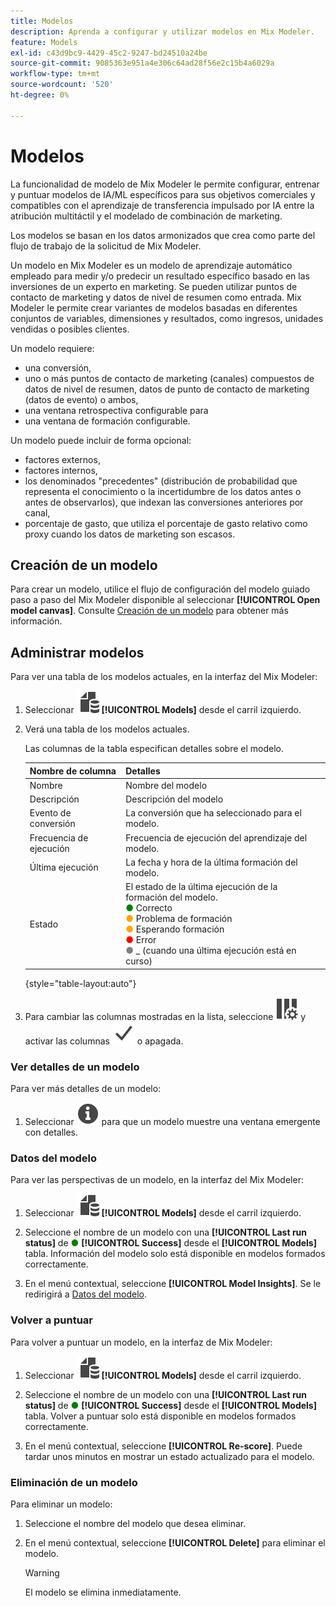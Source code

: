 ```yaml
---
title: Modelos
description: Aprenda a configurar y utilizar modelos en Mix Modeler.
feature: Models
exl-id: c43d9bc9-4429-45c2-9247-bd24510a24be
source-git-commit: 9085363e951a4e306c64ad28f56e2c15b4a6029a
workflow-type: tm+mt
source-wordcount: '520'
ht-degree: 0%

---
```


# Modelos

La funcionalidad de modelo de Mix Modeler le permite configurar, entrenar y puntuar modelos de IA/ML específicos para sus objetivos comerciales y compatibles con el aprendizaje de transferencia impulsado por IA entre la atribución multitáctil y el modelado de combinación de marketing.

Los modelos se basan en los datos armonizados que crea como parte del flujo de trabajo de la solicitud de Mix Modeler.

Un modelo en Mix Modeler es un modelo de aprendizaje automático empleado para medir y/o predecir un resultado específico basado en las inversiones de un experto en marketing. Se pueden utilizar puntos de contacto de marketing y datos de nivel de resumen como entrada. Mix Modeler le permite crear variantes de modelos basadas en diferentes conjuntos de variables, dimensiones y resultados, como ingresos, unidades vendidas o posibles clientes.

Un modelo requiere:

* una conversión,
* uno o más puntos de contacto de marketing (canales) compuestos de datos de nivel de resumen, datos de punto de contacto de marketing (datos de evento) o ambos,
* una ventana retrospectiva configurable para
* una ventana de formación configurable.

Un modelo puede incluir de forma opcional:

* factores externos,
* factores internos,
* los denominados &quot;precedentes&quot; (distribución de probabilidad que representa el conocimiento o la incertidumbre de los datos antes o antes de observarlos), que indexan las conversiones anteriores por canal,
* porcentaje de gasto, que utiliza el porcentaje de gasto relativo como proxy cuando los datos de marketing son escasos.


## Creación de un modelo

Para crear un modelo, utilice el flujo de configuración del modelo guiado paso a paso del Mix Modeler disponible al seleccionar **[!UICONTROL Open model canvas]**. Consulte [Creación de un modelo](create.md) para obtener más información.

## Administrar modelos

Para ver una tabla de los modelos actuales, en la interfaz del Mix Modeler:

1. Seleccionar ![](/help/assets//icons/FileData.svg) **[!UICONTROL Models]** desde el carril izquierdo.

1. Verá una tabla de los modelos actuales.

   Las columnas de la tabla especifican detalles sobre el modelo.

   | Nombre de columna | Detalles |
   |---|---|
   | Nombre | Nombre del modelo |
   | Descripción | Descripción del modelo |
   | Evento de conversión | La conversión que ha seleccionado para el modelo. |
   | Frecuencia de ejecución | Frecuencia de ejecución del aprendizaje del modelo. |
   | Última ejecución | La fecha y hora de la última formación del modelo. |
   | Estado | El estado de la última ejecución de la formación del modelo. <br/><span style="color:green">●</span> Correcto<br/><span style="color:orange">●</span> Problema de formación<br/> <span style="color:orange">●</span> Esperando formación <br/><span style="color:red">●</span> Error <br/><span style="color:gray">●</span> _ (cuando una última ejecución está en curso) |

   {style="table-layout:auto"}

1. Para cambiar las columnas mostradas en la lista, seleccione ![Configuración de columna](/help/assets//icons/ColumnSetting.svg) y activar las columnas ![Marque](/help/assets//icons/Checkmark.svg) o apagada.


### Ver detalles de un modelo

Para ver más detalles de un modelo:

1. Seleccionar ![Información](/help/assets//icons/Info.svg) para que un modelo muestre una ventana emergente con detalles.



### Datos del modelo

Para ver las perspectivas de un modelo, en la interfaz del Mix Modeler:

1. Seleccionar ![](/help/assets//icons/FileData.svg) **[!UICONTROL Models]** desde el carril izquierdo.

1. Seleccione el nombre de un modelo con una **[!UICONTROL Last run status]** de <span style="color:green">●</span> **[!UICONTROL Success]** desde el **[!UICONTROL Models]** tabla. Información del modelo solo está disponible en modelos formados correctamente.

1. En el menú contextual, seleccione **[!UICONTROL Model Insights]**. Se le redirigirá a [Datos del modelo](insights.md).


### Volver a puntuar


Para volver a puntuar un modelo, en la interfaz de Mix Modeler:

1. Seleccionar ![](/help/assets//icons/FileData.svg) **[!UICONTROL Models]** desde el carril izquierdo.

1. Seleccione el nombre de un modelo con una **[!UICONTROL Last run status]** de <span style="color:green">●</span> **[!UICONTROL Success]** desde el **[!UICONTROL Models]** tabla. Volver a puntuar solo está disponible en modelos formados correctamente.

1. En el menú contextual, seleccione **[!UICONTROL Re-score]**. Puede tardar unos minutos en mostrar un estado actualizado para el modelo.


### Eliminación de un modelo

Para eliminar un modelo:

1. Seleccione el nombre del modelo que desea eliminar.

1. En el menú contextual, seleccione **[!UICONTROL Delete]** para eliminar el modelo.

   >[!WARNING]
   >
   >El modelo se elimina inmediatamente.


